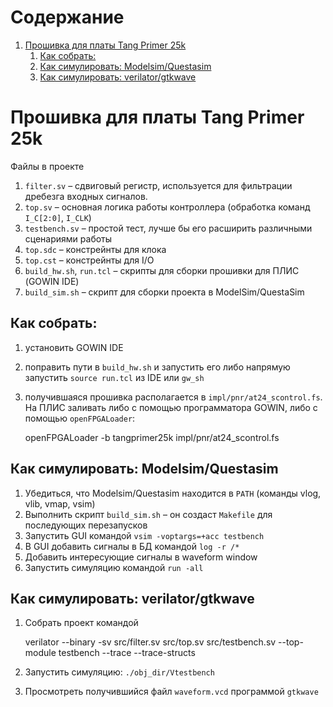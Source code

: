 
# &#1057;&#1086;&#1076;&#1077;&#1088;&#1078;&#1072;&#1085;&#1080;&#1077;

1.  [Прошивка для платы Tang Primer 25k](#org01e7b55)
    1.  [Как собрать:](#org7ec1171)
    2.  [Как симулировать: Modelsim/Questasim](#org25acd14)
    3.  [Как симулировать: verilator/gtkwave](#orgeb0d5c2)


<a id="org01e7b55"></a>

# Прошивка для платы Tang Primer 25k

Файлы в проекте

1.  `filter.sv` &#x2013; сдвиговый регистр, используется для фильтрации
    дребезга входных сигналов.
2.  `top.sv` &#x2013; основная логика работы контроллера (обработка команд `I_C[2:0]`, `I_CLK`)
3.  `testbench.sv` &#x2013; простой тест, лучше бы его расширить различными сценариями работы
4.  `top.sdc` &#x2013; констрейнты для клока
5.  `top.cst` &#x2013; констрейнты для I/O
6.  `build_hw.sh`, `run.tcl` &#x2013; скрипты для сборки прошивки для ПЛИС (GOWIN IDE)
7.  `build_sim.sh` &#x2013; скрипт для сборки проекта в ModelSim/QuestaSim


<a id="org7ec1171"></a>

## Как собрать:

1.  установить GOWIN IDE
2.  поправить пути в `build_hw.sh` и запустить его либо напрямую
    запустить `source run.tcl` из IDE или `gw_sh`
3.  получившаяся прошивка располагается в
    `impl/pnr/at24_scontrol.fs`. На ПЛИС заливать либо с помощью
    программатора GOWIN, либо с помощью `openFPGALoader`:

    openFPGALoader -b tangprimer25k impl/pnr/at24_scontrol.fs


<a id="org25acd14"></a>

## Как симулировать: Modelsim/Questasim

1.  Убедиться, что Modelsim/Questasim находится в `PATH` (команды vlog, vlib, vmap, vsim)
2.  Выполнить скрипт `build_sim.sh` &#x2013; он создаст `Makefile` для последующих перезапусков
3.  Запустить GUI командой `vsim -voptargs=+acc testbench`
4.  В GUI добавить сигналы в БД командой `log -r /*`
5.  Добавить интересующие сигналы в waveform window
6.  Запустить симуляцию командой `run -all`


<a id="orgeb0d5c2"></a>

## Как симулировать: verilator/gtkwave

1.  Собрать проект командой

    verilator --binary -sv src/filter.sv src/top.sv src/testbench.sv --top-module testbench --trace --trace-structs

1.  Запустить симуляцию: `./obj_dir/Vtestbench`
2.  Просмотреть получившийся файл `waveform.vcd` программой `gtkwave`

